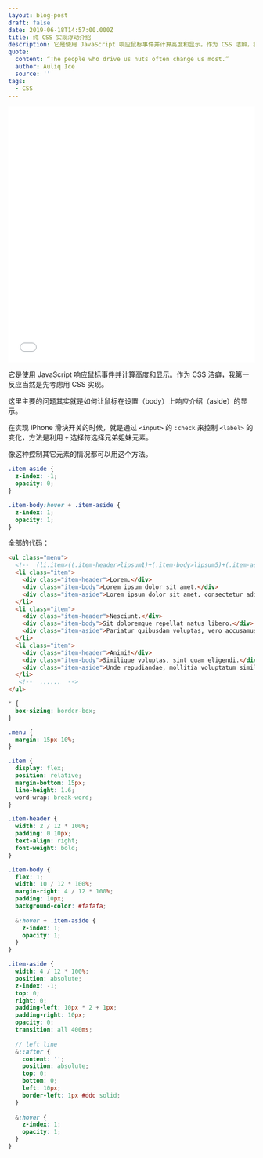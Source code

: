 ```yaml
---
layout: blog-post
draft: false
date: 2019-06-18T14:57:00.000Z
title: 纯 CSS 实现浮动介绍
description: 它是使用 JavaScript 响应鼠标事件并计算高度和显示。作为 CSS 洁癖，我第一反应当然是先考虑用 CSS 实现。
quote:
  content: “The people who drive us nuts often change us most.”
  author: Auliq Ice
  source: ''
tags:
  - CSS
---
```

<p>
  <iframe height='522' scrolling='no' title='Pure CSS Relative Aside' src='//codepen.io/straybugs/embed/JNWMmW/?height=522&theme-id=0&default-tab=result&embed-version=2' frameborder='no' allowtransparency='true' allowfullscreen='true' style='width: 100%; height: 522px;'>See the Pen <a href='https://codepen.io/straybugs/pen/JNWMmW/'>Pure CSS Relative Aside</a> by CRIMX (<a href='http://codepen.io/straybugs'>@straybugs</a>) on <a href='http://codepen.io'>CodePen</a>.
  </iframe>
</p>

它是使用 JavaScript 响应鼠标事件并计算高度和显示。作为 CSS 洁癖，我第一反应当然是先考虑用 CSS 实现。

这里主要的问题其实就是如何让鼠标在设置（body）上响应介绍（aside）的显示。

在实现 iPhone 滑块开关的时候，就是通过 `<input>` 的 `:check` 来控制 `<label>` 的变化，方法是利用 `+` 选择符选择兄弟姐妹元素。

像这种控制其它元素的情况都可以用这个方法。

```css
.item-aside {
  z-index: -1;
  opacity: 0;
}

.item-body:hover + .item-aside {
  z-index: 1;
  opacity: 1;
}
```

全部的代码：

```html
<ul class="menu">
  <!--  (li.item>((.item-header>lipsum1)+(.item-body>lipsum5)+(.item-aside>lipsum10)))*10  -->
  <li class="item">
    <div class="item-header">Lorem.</div>
    <div class="item-body">Lorem ipsum dolor sit amet.</div>
    <div class="item-aside">Lorem ipsum dolor sit amet, consectetur adipisicing elit. Fugiat, vitae.</div>
  </li>
  <li class="item">
    <div class="item-header">Nesciunt.</div>
    <div class="item-body">Sit doloremque repellat natus libero.</div>
    <div class="item-aside">Pariatur quibusdam voluptas, vero accusamus itaque. Neque magni autem sunt.</div>
  </li>
  <li class="item">
    <div class="item-header">Animi!</div>
    <div class="item-body">Similique voluptas, sint quam eligendi.</div>
    <div class="item-aside">Unde repudiandae, mollitia voluptatum similique repellendus eum. Ut, quae! Deleniti.</div>
  </li>
   <!--  ......  -->
</ul>
```

```scss
* {
  box-sizing: border-box;
}

.menu {
  margin: 15px 10%;
}

.item {
  display: flex;
  position: relative;
  margin-bottom: 15px;
  line-height: 1.6;
  word-wrap: break-word;
}

.item-header {
  width: 2 / 12 * 100%;
  padding: 0 10px;
  text-align: right;
  font-weight: bold;
}

.item-body {
  flex: 1;
  width: 10 / 12 * 100%;
  margin-right: 4 / 12 * 100%;
  padding: 10px;
  background-color: #fafafa;
  
  &:hover + .item-aside {
    z-index: 1;
    opacity: 1;
  }
}

.item-aside {
  width: 4 / 12 * 100%;
  position: absolute;
  z-index: -1;
  top: 0;
  right: 0;
  padding-left: 10px * 2 + 1px;
  padding-right: 10px;
  opacity: 0;
  transition: all 400ms;
  
  // left line
  &::after {
    content: '';
    position: absolute;
    top: 0;
    bottom: 0;
    left: 10px;
    border-left: 1px #ddd solid;
  }
  
  &:hover {
    z-index: 1;
    opacity: 1;
  }
}
```


